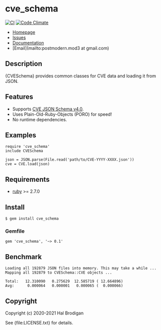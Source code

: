 # cve_schema

[![CI](https://github.com/postmodern/cve_schema.rb/actions/workflows/ruby.yml/badge.svg)](https://github.com/postmodern/cve_schema.rb/actions/workflows/ruby.yml)
[![Code Climate](https://codeclimate.com/github/postmodern/cve_schema.rb.svg)](https://codeclimate.com/github/postmodern/cve_schema.rb)

* [Homepage](https://github.com/postmodern/cve_schema#readme)
* [Issues](https://github.com/postmodern/cve_schema/issues)
* [Documentation](http://rubydoc.info/gems/cve_schema/frames)
* [Email](mailto:postmodern.mod3 at gmail.com)

## Description

{CVESchema} provides common classes for CVE data and loading it from JSON.

## Features

* Supports [CVE JSON Schema v4.0].
* Uses Plain-Old-Ruby-Objects (PORO) for speed!
* No runtime dependencies.

## Examples

    require 'cve_schema'
    include CVESchema

    json = JSON.parse(File.read('path/to/CVE-YYYY-XXXX.json'))
    cve = CVE.load(json)

## Requirements

* [ruby] >= 2.7.0

## Install

    $ gem install cve_schema

### Gemfile

    gem 'cve_schema', '~> 0.1'

## Benchmark

    Loading all 192879 JSON files into memory. This may take a while ...
    Mapping all 192879 to CVESchema::CVE objects ...
    
    Total:	 12.310090   0.275629  12.585719 ( 12.664896)
    Avg:	  0.000064   0.000001   0.000065 (  0.000066)

## Copyright

Copyright (c) 2020-2021 Hal Brodigan

See {file:LICENSE.txt} for details.

[CVE JSON Schema v4.0]: https://github.com/CVEProject/cve-schema/blob/master/schema/v4.0/DRAFT-JSON-file-format-v4.md

[ruby]: https://www.ruby-lang.org/
